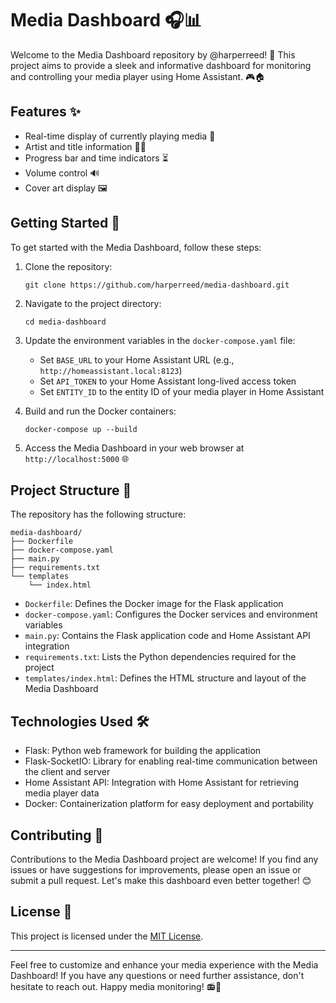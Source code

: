 # Media Dashboard 🎧📊

Welcome to the Media Dashboard repository by @harperreed! 🙌 This project aims to provide a sleek and informative dashboard for monitoring and controlling your media player using Home Assistant. 🎮🏠

## Features ✨

- Real-time display of currently playing media 🎵
- Artist and title information 🎤🎼
- Progress bar and time indicators ⏳
- Volume control 🔊
- Cover art display 🖼️

## Getting Started 🚀

To get started with the Media Dashboard, follow these steps:

1. Clone the repository:
   ```
   git clone https://github.com/harperreed/media-dashboard.git
   ```

2. Navigate to the project directory:
   ```
   cd media-dashboard
   ```

3. Update the environment variables in the `docker-compose.yaml` file:
   - Set `BASE_URL` to your Home Assistant URL (e.g., `http://homeassistant.local:8123`)
   - Set `API_TOKEN` to your Home Assistant long-lived access token
   - Set `ENTITY_ID` to the entity ID of your media player in Home Assistant

4. Build and run the Docker containers:
   ```
   docker-compose up --build
   ```

5. Access the Media Dashboard in your web browser at `http://localhost:5000` 🌐

## Project Structure 📂

The repository has the following structure:

```
media-dashboard/
├── Dockerfile
├── docker-compose.yaml
├── main.py
├── requirements.txt
└── templates
    └── index.html
```

- `Dockerfile`: Defines the Docker image for the Flask application
- `docker-compose.yaml`: Configures the Docker services and environment variables
- `main.py`: Contains the Flask application code and Home Assistant API integration
- `requirements.txt`: Lists the Python dependencies required for the project
- `templates/index.html`: Defines the HTML structure and layout of the Media Dashboard

## Technologies Used 🛠️

- Flask: Python web framework for building the application
- Flask-SocketIO: Library for enabling real-time communication between the client and server
- Home Assistant API: Integration with Home Assistant for retrieving media player data
- Docker: Containerization platform for easy deployment and portability

## Contributing 🤝

Contributions to the Media Dashboard project are welcome! If you find any issues or have suggestions for improvements, please open an issue or submit a pull request. Let's make this dashboard even better together! 😊

## License 📄

This project is licensed under the [MIT License](LICENSE).

---

Feel free to customize and enhance your media experience with the Media Dashboard! If you have any questions or need further assistance, don't hesitate to reach out. Happy media monitoring! 📻🎉
